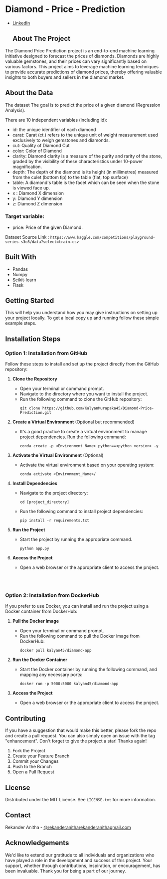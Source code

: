 # Diamond - Price - Prediction

- [LinkedIn](https://www.linkedin.com/in/rekander-anitha-0247a534b?trk=contact-info)

  ## About The Project

The Diamond Price Prediction project is an end-to-end machine learning initiative designed to forecast the prices of diamonds. Diamonds are highly valuable gemstones, and their prices can vary significantly based on various factors. This project aims to leverage machine learning techniques to provide accurate predictions of diamond prices, thereby offering valuable insights to both buyers and sellers in the diamond market.

## About the Data

The dataset The goal is to predict the price of a given diamond (Regression Analysis).

There are 10 independent variables (including id):

 - id: the unique identifier of each diamond
 - carat: Carat (ct.) refers to the unique unit of weight measurement used exclusively to weigh gemstones and diamonds.
 - cut: Quality of Diamond Cut
 - color: Color of Diamond
 - clarity: Diamond clarity is a measure of the purity and rarity of the stone, graded by the visibility of these characteristics under 10-power magnification.
 - depth: The depth of the diamond is its height (in millimetres) measured from the culet (bottom tip) to the table (flat, top surface)
 - table: A diamond's table is the facet which can be seen when the stone is viewed face up.
 - x : Diamond X dimension
 - y: Diamond Y dimension
 - z: Diamond Z dimension

### Target variable: 
- price: Price of the given Diamond.
  

Dataset Source Link : ```https://www.kaggle.com/competitions/playground-series-s3e8/data?select=train.csv```

## Built With

 - Pandas
 - Numpy
 - Scikit-learn
 - Flask
## Getting Started

This will help you understand how you may give instructions on setting up your project locally.
To get a local copy up and running follow these simple example steps.

## Installation Steps

### Option 1: Installation from GitHub

Follow these steps to install and set up the project directly from the GitHub repository:

1. **Clone the Repository**
   - Open your terminal or command prompt.
   - Navigate to the directory where you want to install the project.
   - Run the following command to clone the GitHub repository:
     ```
     git clone https://github.com/KalyanMurapaka45/Diamond-Price-Prediction.git
     ```

2. **Create a Virtual Environment** (Optional but recommended)
   - It's a good practice to create a virtual environment to manage project dependencies. Run the following command:
     ```
     conda create -p <Environment_Name> python==<python version> -y
     ```

3. **Activate the Virtual Environment** (Optional)
   - Activate the virtual environment based on your operating system:
       ```
       conda activate <Environment_Name>/
       ```

4. **Install Dependencies**
   - Navigate to the project directory:
     ```
     cd [project_directory]
     ```
   - Run the following command to install project dependencies:
     ```
     pip install -r requirements.txt
     ```

5. **Run the Project**
   - Start the project by running the appropriate command.
     ```
     python app.py
     ```

6. **Access the Project**
   - Open a web browser or the appropriate client to access the project.
  
<br><br>
### Option 2: Installation from DockerHub

If you prefer to use Docker, you can install and run the project using a Docker container from DockerHub:

1. **Pull the Docker Image**
   - Open your terminal or command prompt.
   - Run the following command to pull the Docker image from DockerHub:
     ```
     docker pull kalyan45/diamond-app
     ```

2. **Run the Docker Container**
   - Start the Docker container by running the following command, and mapping any necessary ports:
     ```
     docker run -p 5000:5000 kalyan45/diamond-app
     ```

3. **Access the Project**
   - Open a web browser or the appropriate client to access the project.

## Contributing
If you have a suggestion that would make this better, please fork the repo and create a pull request. You can also simply open an issue with the tag "enhancement".
Don't forget to give the project a star! Thanks again!

1. Fork the Project
2. Create your Feature Branch
3. Commit your Changes
4. Push to the Branch
5. Open a Pull Request

## License

Distributed under the MIT License. See `LICENSE.txt` for more information.


## Contact

Rekander Anitha - [@rekanderanitharekanderanithagmail.com](rekanderanitharekanderanitha@gmail.com)


## Acknowledgements

We'd like to extend our gratitude to all individuals and organizations who have played a role in the development and success of this project. Your support, whether through contributions, inspiration, or encouragement, has been invaluable. Thank you for being a part of our journey.
